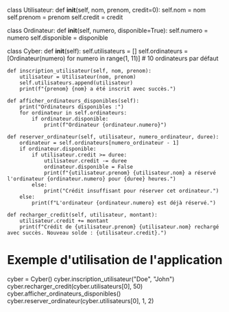 class Utilisateur:
    def __init__(self, nom, prenom, credit=0):
        self.nom = nom
        self.prenom = prenom
        self.credit = credit

class Ordinateur:
    def __init__(self, numero, disponible=True):
        self.numero = numero
        self.disponible = disponible

class Cyber:
    def __init__(self):
        self.utilisateurs = []
        self.ordinateurs = [Ordinateur(numero) for numero in range(1, 11)]  # 10 ordinateurs par défaut

    def inscription_utilisateur(self, nom, prenom):
        utilisateur = Utilisateur(nom, prenom)
        self.utilisateurs.append(utilisateur)
        print(f"{prenom} {nom} a été inscrit avec succès.")

    def afficher_ordinateurs_disponibles(self):
        print("Ordinateurs disponibles :")
        for ordinateur in self.ordinateurs:
            if ordinateur.disponible:
                print(f"Ordinateur {ordinateur.numero}")

    def reserver_ordinateur(self, utilisateur, numero_ordinateur, duree):
        ordinateur = self.ordinateurs[numero_ordinateur - 1]
        if ordinateur.disponible:
            if utilisateur.credit >= duree:
                utilisateur.credit -= duree
                ordinateur.disponible = False
                print(f"{utilisateur.prenom} {utilisateur.nom} a réservé l'ordinateur {ordinateur.numero} pour {duree} heures.")
            else:
                print("Crédit insuffisant pour réserver cet ordinateur.")
        else:
            print(f"L'ordinateur {ordinateur.numero} est déjà réservé.")

    def recharger_credit(self, utilisateur, montant):
        utilisateur.credit += montant
        print(f"Crédit de {utilisateur.prenom} {utilisateur.nom} rechargé avec succès. Nouveau solde : {utilisateur.credit}.")

# Exemple d'utilisation de l'application
cyber = Cyber()
cyber.inscription_utilisateur("Doe", "John")
cyber.recharger_credit(cyber.utilisateurs[0], 50)
cyber.afficher_ordinateurs_disponibles()
cyber.reserver_ordinateur(cyber.utilisateurs[0], 1, 2)
